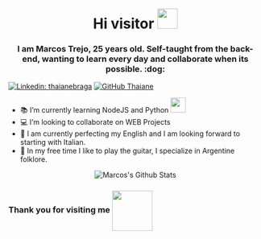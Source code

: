 <h1 align="center"> Hi visitor <img src="https://media.giphy.com/media/26Fxy3Iz1ari8oytO/giphy.gif" width="40"> </h1>
<h3 align="center">I am Marcos Trejo, 25 years old. Self-taught from the back-end, wanting to learn every day and collaborate when its possible. :dog:</h3>


[![Linkedin: thaianebraga](https://img.shields.io/badge/-MarcosTrejo-blue?style=flat-square&logo=Linkedin&logoColor=white&link=https://www.linkedin.com/in/marcos-trejo-0bbb02180/)](https://www.linkedin.com/in/marcos-trejo-0bbb02180/)
[![GitHub Thaiane](https://img.shields.io/github/followers/marcostrejo2644?label=follow&style=social)](https://github.com/marcostrejo2644)

- :books: I’m currently learning NodeJS and Python <img src="https://media.giphy.com/media/IgWYWHWbOgu4YTbLTg/giphy.gif" width="30"> 
- :computer: I’m looking to collaborate on WEB Projects
- :book: I am currently perfecting my English and I am looking forward to starting with Italian.
- :guitar: In my free time I like to play the guitar, I specialize in Argentine folklore.


<p align="center">
  <img alt="Marcos's Github Stats" src="https://github-readme-stats.vercel.app/api?username=marcostrejo2644&show_icons=true&theme=prussian">
</p>

### Thank you for visiting me <img align="center" src="https://media.giphy.com/media/9ALTxq5lvZTzo5M412/giphy.gif" width="80"> 
